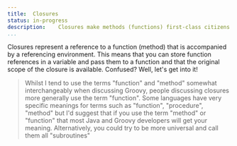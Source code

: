 ```yaml
---
title:	Closures
status:	in-progress
description:	Closures make methods (functions) first-class citizens. 
...
```


Closures represent a reference to a function (method) that is accompanied by a referencing environment. This means that you can store function references in a variable and pass them to a function and that the original scope of the closure is available. Confused? Well, let's get into it!

>Whilst I tend to use the terms "function" and "method" somewhat interchangeably when discussing Groovy, people discussing closures more generally use the term "function". Some languages have very specific meanings for terms such as "function", "procedure", "method" but I'd suggest that if you use the term "method" or "function" that most Java and Groovy developers will get your meaning. Alternatively, you could try to be more universal and call them all "subroutines"
